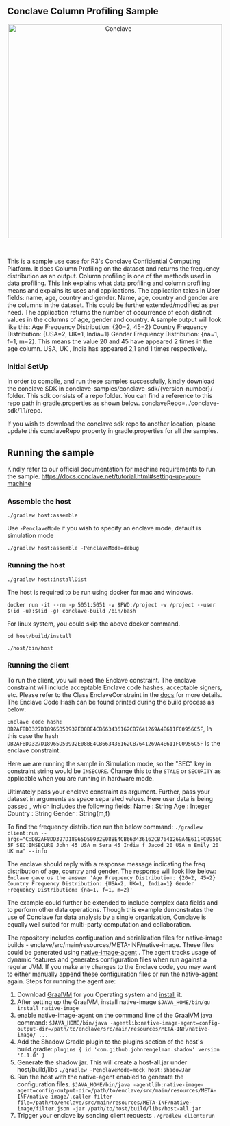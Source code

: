 ## Conclave Column Profiling Sample

<p align="center">
  <img src="https://conclave.net/wp-content/uploads/2020/12/Conclave_logo_master.png" alt="Conclave" width="500">
</p>
<br>

This is a sample use case for R3's Conclave Confidential Computing Platform. It does Column Profiling on the dataset and
returns the frequency distribution as an output. Column profiling is one of the methods used in data profiling.
This [link](https://www.alooma.com/blog/what-is-data-profiling) explains what data profiling and column profiling means
and explains its uses and applications. The application takes in User fields: name, age, country and gender. Name, age,
country and gender are the columns in the dataset. This could be further extended/modified as per need. The application
returns the number of occurrence of each distinct values in the columns of age, gender and country. A sample output will
look like this: Age Frequency Distribution: {20=2, 45=2} Country Frequency Distribution: {USA=2, UK=1, India=1} Gender
Frequency Distribution: {na=1, f=1, m=2}. This means the value 20 and 45 have appeared 2 times in the age column. USA,
UK , India has appeared 2,1 and 1 times respectively.

### Initial SetUp

In order to compile, and run these samples successfully, kindly download the conclave SDK in conclave-samples/conclave-sdk/{version-number}/ folder.
This sdk consists of a repo folder. You can find a reference to this repo path in gradle.properties as shown below.
conclaveRepo=../conclave-sdk/1.1/repo.

If you wish to download the conclave sdk repo to another location, please update this conclaveRepo property in
gradle.properties for all the samples.

## Running the sample

Kindly refer to our official documentation for machine requirements to run the sample.
https://docs.conclave.net/tutorial.html#setting-up-your-machine

### Assemble the host

`./gradlew host:assemble`

Use `-PenclaveMode` if you wish to specify an enclave mode, default is simulation mode

`./gradlew host:assemble -PenclaveMode=debug`

### Running the host

`./gradlew host:installDist`

The host is required to be run using docker for mac and windows.

`docker run -it --rm -p 5051:5051 -v $PWD:/project -w /project --user $(id -u):$(id -g) conclave-build /bin/bash`

For linux system, you could skip the above docker command.

`cd host/build/install`

`./host/bin/host`

### Running the client

To run the client, you will need the Enclave constraint. The enclave constraint will include acceptable Enclave code
hashes, acceptable signers, etc. Please refer to the Class EnclaveConstraint in
the [docs](https://docs.conclave.net/api/index.html) for more details. The Enclave Code Hash can be found printed during
the build process as below:

`Enclave code hash:   DB2AF8DD327D18965D50932E08BE4CB663436162CB7641269A4E611FC0956C5F`, In this case the
hash `DB2AF8DD327D18965D50932E08BE4CB663436162CB7641269A4E611FC0956C5F` is the enclave constraint.

Here we are running the sample in Simulation mode, so the "SEC" key in constraint string would be `INSECURE`. Change
this to the `STALE` or `SECURITY` as applicable when you are running in hardware mode.

Ultimately pass your enclave constraint as argument. Further, pass your dataset in arguments as space separated values.
Here user data is being passed , which includes the following fields:
Name : String Age : Integer Country : String Gender : String(m,f)

To find the frequency distribution run the below command:
`./gradlew client:run --args="C:DB2AF8DD327D18965D50932E08BE4CB663436162CB7641269A4E611FC0956C5F SEC:INSECURE John 45 USA m Sera 45 India f Jacod 20 USA m Emily 20 UK na" --info`

The enclave should reply with a response message indicating the freq distribution of age, country and gender. The
response will look like below:
`Enclave gave us the answer 'Age Frequency Distribution: {20=2, 45=2} Country Frequency Distribution: {USA=2, UK=1, India=1} Gender Frequency Distribution: {na=1, f=1, m=2}'`

The example could further be extended to include complex data fields and to perform other data operations. Though this
example demonstrates the use of Conclave for data analysis by a single organization, Conclave is equally well suited for
multi-party computation and collaboration.

The repository includes configuration and serialization files for native-image builds -
enclave/src/main/resources/META-INF/native-image. These files could be generated
using [native-image-agent](https://www.graalvm.org/reference-manual/native-image/BuildConfiguration/#assisted-configuration-of-native-image-builds)
. The agent tracks usage of dynamic features and generates configuration files when run against a regular JVM. If you
make any changes to the Enclave code, you may want to either manually append these configuration files or run the
native-agent again. Steps for running the agent are:

1. Download [GraalVM](https://github.com/graalvm/graalvm-ce-builds/releases/tag/vm-21.0.0) for you Operating system
   and [install](https://www.graalvm.org/docs/getting-started/) it.
2. After setting up the GraalVM, install native-image
   `$JAVA_HOME/bin/gu install native-image`
3. enable native-image-agent on the command line of the GraalVM java command:
   `$JAVA_HOME/bin/java -agentlib:native-image-agent=config-output-dir=/path/to/enclave/src/main/resources/META-INF/native-image/ ...`
4. Add the Shadow Gradle plugin to the plugins section of the host's build.gradle:
   `plugins { id 'com.github.johnrengelman.shadow' version '6.1.0' }`
5. Generate the shadow jar. This will create a host-all.jar under host/build/libs
   `./gradlew -PenclaveMode=mock host:shadowJar`
6. Run the host with the native-agent enabled to generate the configuration files.
   `$JAVA_HOME/bin/java -agentlib:native-image-agent=config-output-dir=/path/to/enclave/src/main/resources/META-INF/native-image/,caller-filter-file=/path/to/enclave/src/main/resources/META-INF/native-image/filter.json -jar /path/to/host/build/libs/host-all.jar`
7. Trigger your enclave by sending client requests
   `./gradlew client:run`